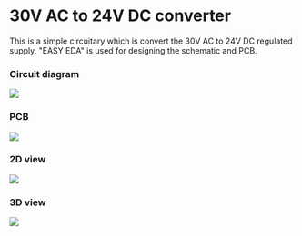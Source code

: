 
# 30V AC to 24V DC converter

This is a simple circuitary which is convert the 30V AC to 24V DC regulated supply.
"EASY EDA" is used for designing the schematic and PCB.


### Circuit diagram 

<img src="https://firebasestorage.googleapis.com/v0/b/v-ac-to-24v-dc.appspot.com/o/schematic.PNG?alt=media&token=0f412def-84d2-43fb-84a1-aa3c5e499f08"></img>

### PCB

<img src="https://firebasestorage.googleapis.com/v0/b/v-ac-to-24v-dc.appspot.com/o/converter1D.PNG?alt=media&token=ee37c4c5-5600-4a75-a76c-f0811ae83720"></img>

### 2D view

<img src="https://firebasestorage.googleapis.com/v0/b/v-ac-to-24v-dc.appspot.com/o/converter2D.PNG?alt=media&token=631da8e7-6fc3-4be8-b47b-71132f409820"></img>

### 3D view

<img src="https://firebasestorage.googleapis.com/v0/b/v-ac-to-24v-dc.appspot.com/o/converter3D.PNG?alt=media&token=7f0dabd8-f74a-4d3e-9239-1ff61fca77c8"></img>